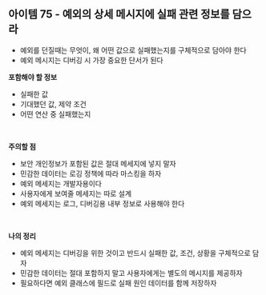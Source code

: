 ## 아이템 75 - 예외의 상세 메시지에 실패 관련 정보를 담으라

- 예외를 던질때는 무엇이, 왜 어떤 값으로 실패했는지를 구체적으로 담아야 한다
- 예외 메시지는 디버깅 시 가장 중요한 단서가 된다


**포함해야 할 정보**
- 실패한 값
- 기대했던 값, 제약 조건
- 어떤 연산 중 실패했는지

<br/>

**주의할 점**
- 보안 개인정보가 포함된 값은 절대 메세지에 넣지 말자
- 민감한 데이터는 로깅 정책에 따라 마스킹을 하자
- 예외 메세지는 개발자용이다
- 사용자에게 보여줄 메세지는 따로 설계
- 예외 메세지는 로그, 디버깅용 내부 정보로 사용해야 한다


<br/>

**나의 정리**
- 예외 메세지는 디버깅을 위한 것이고 반드시 실패한 값, 조건, 상황을 구체적으로 담자
- 민감한 데이터는 절대 포함하지 말고 사용자에게는 별도의 메시지를 제공하자
- 필요하다면 예외 클래스에 필드로 실패 원인 데이터를 함께 저장하자
